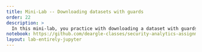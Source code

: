 ```yaml
---
title: Mini-Lab -- Downloading datasets with guards
order: 22
description: >
  In this mini-lab, you practice with downloading a dataset with guards
notebook: https://github.com/deargle-classes/security-analytics-assignments/blob/main/notebooks/Mini-Lab-download-dataset-with-guard_submission-template.ipynb
layout: lab-entirely-jupyter
---
```

